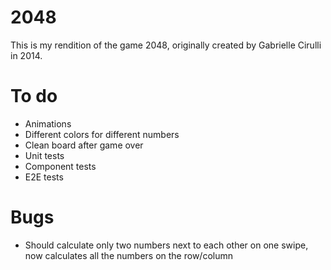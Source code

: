 # 2048

This is my rendition of the game 2048, originally created by Gabrielle Cirulli in 2014. 

# To do

- Animations
- Different colors for different numbers
- Clean board after game over
- Unit tests
- Component tests
- E2E tests

# Bugs

- Should calculate only two numbers next to each other on one swipe, now calculates all the numbers on the row/column
